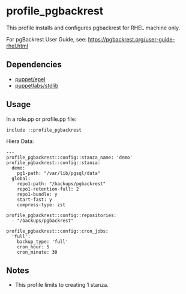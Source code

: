# profile_pgbackrest

This profile installs and configures pgbackrest for RHEL machine only.

For pgBackrest User Guide, see: https://pgbackrest.org/user-guide-rhel.html

## Dependencies
- [puppet/epel]()
- [puppetlabs/stdlib](https://forge.puppet.com/modules/puppetlabs/stdlib/readme)

## Usage

In a role.pp or profile.pp file:
```
include ::profile_pgbackrest
```

Hiera Data:
```
---
profile_pgbackrest::config::stanza_name: 'demo'
profile_pgbackrest::config::stanza:
  demo:
    pg1-path: "/var/lib/pgsql/data"
  global:
    repo1-path: "/backups/pgbackrest"
    repo1-retention-full: 2 
    repo1-bundle: y
    start-fast: y
    compress-type: zst

profile_pgbackrest::config::repositories:
  - "/backups/pgbackrest"

profile_pgbackrest::config::cron_jobs:
  'full':
    backup_type: 'full'
    cron_hour: 5
    cron_minute: 30
```

## Notes
- This profile limits to creating 1 stanza.
